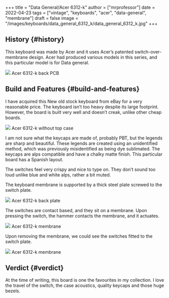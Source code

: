 +++
title = "Data General/Acer 6312-k"
author = ["mrprofessor"]
date = 2022-04-23
tags = ["vintage", "keyboards", "acer", "data-general", "membrane"]
draft = false
image = "/images/keyboards/data_general_6312_k/data_general_6312_k.jpg"
+++

## History {#history}

This keyboard was made by Acer and it uses Acer’s patented
switch-over-membrane design. Acer had produced various models in this
series, and this particular model is for Data general.

<div class="post-image">
  <img src="/images/keyboards/data_general_6312_k/data_general_6312_k_back.jpg" loading="lazy"/>
  <span class="img-description"> Acer 6312-k back PCB</span>
</div>


## Build and Features {#build-and-features}

I have acquired this New old stock keyboard from eBay for a very
reasonable price. The keyboard isn’t too heavy despite its large footprint.
However, the board is built very well and doesn’t creak, unlike other
cheap boards.

<div class="post-image">
  <img src="/images/keyboards/data_general_6312_k/data_general_6312_k_no_case.jpg" loading="lazy"/>
  <span class="img-description"> Acer 6312-k without top case </span>
</div>

I am not sure what the keycaps are made of, probably PBT, but the legends
are sharp and beautiful. These legends are created using an unidentified
method, which was previously misidentified as being dye sublimated. The
keycaps are alps compatible and have a chalky matte finish. This
particular board has a Spanish layout.

The switches feel very crispy and nice to type on. They don’t sound too
loud unlike blue and white alps, rather a bit muted.

The keyboard membrane is supported by a thick steel plate screwed to the
switch plate.

<div class="post-image">
  <img src="/images/keyboards/data_general_6312_k/data_general_6312_k_back_plate.jpg" loading="lazy"/>
  <span class="img-description"> Acer 6312-k back plate </span>
</div>

The switches are contact based, and they sit on a membrane. Upon pressing
the switch, the hammer contacts the membrane, and it actuates.

<div class="post-image">
  <img src="/images/keyboards/data_general_6312_k/data_general_6312_k_membrane.jpg" loading="lazy"/>
  <span class="img-description"> Acer 6312-k membrane </span>
</div>

Upon removing the membrane, we could see the switches fitted to the switch plate.

<div class="post-image">
  <img src="/images/keyboards/data_general_6312_k/data_general_6312_k_switch_plate.jpg" loading="lazy"/>
  <span class="img-description"> Acer 6312-k membrane </span>
</div>


## Verdict {#verdict}

At the time of writing, this board is one the favourites in my collection.
I love the travel of the switch, the case acoustics, quality keycaps and
those huge bezels.
